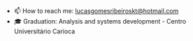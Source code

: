 
###
- 📫 How to reach me: lucasgomesribeiroskt@hotmail.com
- 🎓 Graduation: Analysis and systems development - Centro Universitário Carioca
>
